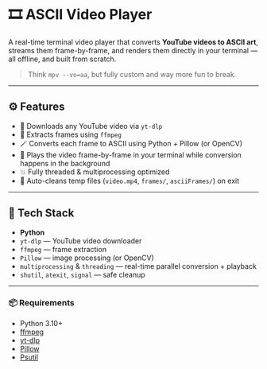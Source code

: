 # 🎞️ ASCII Video Player

A real-time terminal video player that converts **YouTube videos to ASCII art**, streams them frame-by-frame, and renders them directly in your terminal — all offline, and built from scratch.

> Think `mpv --vo=aa`, but fully custom and way more fun to break.

---

## ⚙️ Features

- 🔻 Downloads any YouTube video via `yt-dlp`
- 🧠 Extracts frames using `ffmpeg`
- 🪄 Converts each frame to ASCII using Python + Pillow (or OpenCV)
- 🚀 Plays the video frame-by-frame in your terminal while conversion happens in the background
- 💥 Fully threaded & multiprocessing optimized
- 🧼 Auto-cleans temp files (`video.mp4`, `frames/`, `asciiFrames/`) on exit

---

## 🧰 Tech Stack

- **Python**
- `yt-dlp` — YouTube video downloader
- `ffmpeg` — frame extraction
- `Pillow` — image processing (or OpenCV)
- `multiprocessing` & `threading` — real-time parallel conversion + playback
- `shutil`, `atexit`, `signal` — safe cleanup

---

### 📦 Requirements

- Python 3.10+
- [ffmpeg](https://ffmpeg.org/)
- [yt-dlp](https://github.com/yt-dlp/yt-dlp)
- [Pillow](https://pypi.org/project/pillow/)
- [Psutil](https://pypi.org/project/psutil/)
